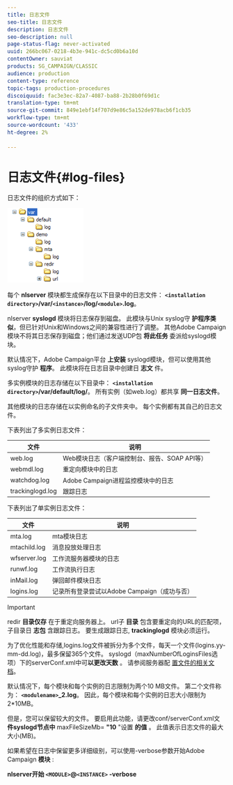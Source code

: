 ```yaml
---
title: 日志文件
seo-title: 日志文件
description: 日志文件
seo-description: null
page-status-flag: never-activated
uuid: 266bc067-0218-4b3e-941c-dc5cd0b6a10d
contentOwner: sauviat
products: SG_CAMPAIGN/CLASSIC
audience: production
content-type: reference
topic-tags: production-procedures
discoiquuid: fac3e3ec-82a7-4087-ba88-2b28b0f69d1c
translation-type: tm+mt
source-git-commit: 849e1ebf14f707d9e86c5a152de978acb6f1cb35
workflow-type: tm+mt
source-wordcount: '433'
ht-degree: 2%

---
```



# 日志文件{#log-files}

日志文件的组织方式如下：

![](assets/d_ncs_directory.png)

每个 **nlserver** 模块都生成保存在以下目录中的日志文件： **`<installation directory>`/var/`<instance>`/log/`<module>`.log**。

nlserver **syslogd** 模块将日志保存到磁盘。 此模块与Unix syslog守 **护程序类似**，但已针对Unix和Windows之间的兼容性进行了调整。 其他Adobe Campaign模块不将其日志保存到磁盘；他们通过发送UDP包 **将此任务** 委派给syslogd模块。

默认情况下，Adobe Campaign平台 **上安装** syslogd模块，但可以使用其他syslog守护 **程序**。 此模块将在日志目录中创建日 **志文** 件。

多实例模块的日志存储在以下目录中： **`<installation directory>`/var/default/log/**。 所有实例（如web.log）都共享 **同一日志文件**。

其他模块的日志存储在以实例命名的子文件夹中。 每个实例都有其自己的日志文件。

下表列出了多实例日志文件：

| 文件 | 说明 |
|---|---|
| web.log | Web模块日志（客户端控制台、报告、SOAP API等） |
| webmdl.log | 重定向模块中的日志 |
| watchdog.log | Adobe Campaign进程监控模块中的日志 |
| trackinglogd.log | 跟踪日志 |

下表列出了单实例日志文件：

| 文件 | 说明 |
|---|---|
| mta.log | mta模块日志 |
| mtachild.log | 消息投放处理日志 |
| wfserver.log | 工作流服务器模块的日志 |
| runwf.log | 工作流执行日志 |
| inMail.log | 弹回邮件模块日志 |
| logins.log | 记录所有登录尝试以Adobe Campaign（成功与否） |

>[!IMPORTANT]
>
>redir **目录仅存** 在于重定向服务器上。 url子 **目录** 包含要重定向的URL的匹配项，子目录日 **志包** 含跟踪日志。 要生成跟踪日志, **trackinglogd** 模块必须运行。

为了优化性能和存储,logins.log文件被拆分为多个文件，每天一个文件(logins.yy-mm-dd.log)，最多保留365个文件。 syslogd（maxNumberOfLoginsFiles选项）下的serverConf.xml中可&#x200B;**以更改天数** 。 请参阅服务器配 [置文件的相关文档](../../installation/using/the-server-configuration-file.md#syslogd)。

默认情况下，每个模块和每个实例的日志限制为两个10 MB文件。 第二个文件称为： **`<modulename>`_2.log**。 因此，每个模块和每个实例的日志大小限制为2*10MB。

但是，您可以保留较大的文件。 要启用此功能，请更改conf/serverConf.xml文 **件syslogd节点中** maxFileSizeMb= **&quot;10** &quot;设置 **的值** 。 此值表示日志文件的最大大小(MB)。

如果希望在日志中保留更多详细级别，可以使用-verbose参数开始Adobe Campaign **模块** :

**nlserver开始 `<MODULE>`@`<INSTANCE>` -verbose**
